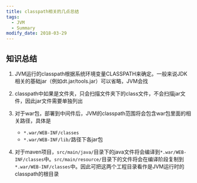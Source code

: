 ```yaml
---
title: classpath相关的几点总结
tags: 
  - JVM
  - Summary
modify_date: 2018-03-29
---
```


## 知识总结

<!--more-->

1. JVM运行的classpath根据系统环境变量CLASSPATH来确定。一般来说JDK相关的基础jar（例如dt.jar/tools.jar）可以省略，JVM会找

2. classpath中如果是文件夹，只会扫描文件夹下的class文件，不会扫描jar文件，因此jar文件需要单独列出

3. 对于war包，部署到中间件后，JVM的classpath范围将会包含war包里面的相关路径，具体是
   * `*.war/WEB-INF/classes`
   * `*.war/WEB-INF/lib/`路径下各jar包
4. 对于maven项目，`src/main/java/`目录下的java文件将会编译到`*.war/WEB-INF/classes`中。`src/main/resource/`目录下的文件将会在编译阶段复制到`*.war/WEB-INF/classes`中。因此可把这两个工程目录看作是JVM运行时的classpath的根目录


